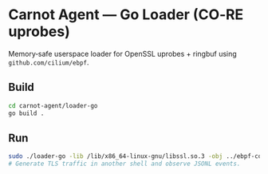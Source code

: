 # Carnot Agent — Go Loader (CO‑RE uprobes)

Memory‑safe userspace loader for OpenSSL uprobes + ringbuf using `github.com/cilium/ebpf`.

## Build
```bash
cd carnot-agent/loader-go
go build .
```

## Run
```bash
sudo ./loader-go -lib /lib/x86_64-linux-gnu/libssl.so.3 -obj ../ebpf-core/openssl_handshake.bpf.o
# Generate TLS traffic in another shell and observe JSONL events.
```
